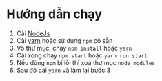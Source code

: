 # Hướng dẫn chạy
1. Cài [NodeJs](https://nodejs.org/en/)
2. Cài [yarn](https://yarnpkg.com/en/) hoặc sử dụng `npm` có sẵn
3. Vô thư mục, chạy `npm install` hoặc `yarn`
4. Cài xong chạy `npm start` hoặc `yarn run start`
5. Nếu dùng `npm` bị lỗi thì xoá thư mục `node_modules`
6. Sau đó cài `yarn` và làm lại bước 3

